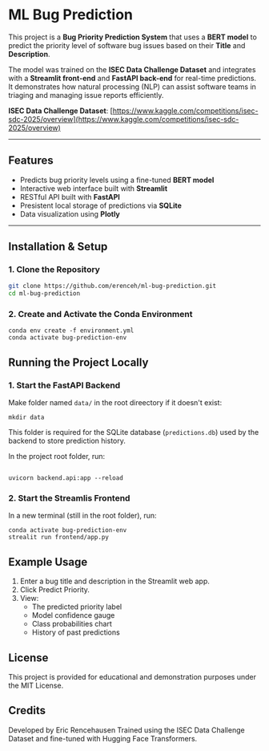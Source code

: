 # ML Bug Prediction

This project is a **Bug Priority Prediction System** that uses a **BERT model** to predict the priority level of software bug issues based on their **Title** and **Description**.

The model was trained on the **ISEC Data Challenge Dataset** and integrates with a **Streamlit front-end** and **FastAPI back-end** for real-time predictions. It demonstrates how natural processing (NLP) can assist software teams in triaging and managing issue reports efficiently.

**ISEC Data Challenge Dataset**: [https://www.kaggle.com/competitions/isec-sdc-2025/overview](https://www.kaggle.com/competitions/isec-sdc-2025/overview)

---

## Features

- Predicts bug priority levels using a fine-tuned **BERT model**
- Interactive web interface built with **Streamlit**
- RESTful API built with **FastAPI**
- Presistent local storage of predictions via **SQLite**
- Data visualization using **Plotly**

---

## Installation & Setup

### 1. Clone the Repository

```bash
git clone https://github.com/erenceh/ml-bug-prediction.git
cd ml-bug-prediction
```

### 2. Create and Activate the Conda Environment

```cli
conda env create -f environment.yml
conda activate bug-prediction-env
```

## Running the Project Locally

### 1. Start the FastAPI Backend

Make folder named `data/` in the root direectory if it doesn't exist:

```cli
mkdir data
```

This folder is required for the SQLite database (`predictions.db`) used by the backend to store prediction history.

In the project root folder, run:

```cli

uvicorn backend.api:app --reload
```

### 2. Start the Streamlis Frontend

In a new terminal (still in the root folder), run:

```cli
conda activate bug-prediction-env
strealit run frontend/app.py
```

## Example Usage

1. Enter a bug title and description in the Streamlit web app.
2. Click Predict Priority.
3. View:
   - The predicted priority label
   - Model confidence gauge
   - Class probabilities chart
   - History of past predictions

## License

This project is provided for educational and demonstration purposes under the MIT License.

## Credits

Developed by Eric Rencehausen
Trained using the ISEC Data Challenge Dataset and fine-tuned with Hugging Face Transformers.
